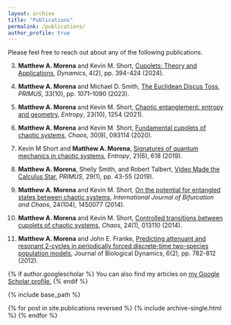 ```yaml
---
layout: archive
title: "Publications"
permalink: /publications/
author_profile: true
---
```


Please feel free to reach out about any of the following publications.

3. **Matthew A. Morena** and Kevin M. Short, [Cupolets: Theory and Applications](https://doi.org/10.3390/dynamics4020022), _Dynamics_, 4(2), pp. 394-424 (2024).

2. **Matthew A. Morena** and Michael D. Smith, [The Euclidean Discus Toss](https://doi.org/10.1080/10511970.2023.2229811), _PRIMUS_, 33(10), pp. 1071–1090 (2023).

3. **Matthew A. Morena** and Kevin M. Short, [Chaotic entanglement: entropy and geometry](https://doi.org/10.3390/e23101254), _Entropy_, 23(10), 1254 (2021).

4. **Matthew A. Morena** and Kevin M. Short, [Fundamental cupolets of chaotic systems](https://doi.org/10.1063/5.0003443), _Chaos_, 30(9), 093114 (2020).

5. Kevin M Short and **Matthew A. Morena**, [Signatures of quantum mechanics in chaotic systems](https://doi.org/10.3390/e21060618), _Entropy_, 21(6), 618 (2019).

6. **Matthew A. Morena**, Shelly Smith, and Robert Talbert, [Video Made the Calculus Star](https://doi.org/10.1080/10511970.2017.1396568), _PRIMUS_, 29(1), pp. 43-55 (2019).

7. **Matthew A. Morena** and Kevin M. Short, [On the potential for entangled states between chaotic systems](https://doi.org/10.1142/S0218127414500771), _International Journal of Bifurcation and Chaos_, 24(104), 1450077 (2014).

8. **Matthew A. Morena** and Kevin M. Short, [Controlled transitions between cupolets of chaotic systems](https://doi.org/10.1063/1.4862668), _Chaos_, 24(1), 013110 (2014).

9. **Matthew A. Morena** and John E. Franke, [Predicting attenuant and resonant 2-cycles in periodically forced discrete-time two-species population models](https://doi.org/10.1080/17513758.2012.710338), Journal of Biological Dynamics, 6(2), pp. 782-812 (2012).

{% if author.googlescholar %}
  You can also find my articles on <u><a href="{{author.googlescholar}}">my Google Scholar profile</a>.</u>
{% endif %}

{% include base_path %}

{% for post in site.publications reversed %}
  {% include archive-single.html %}
{% endfor %}
